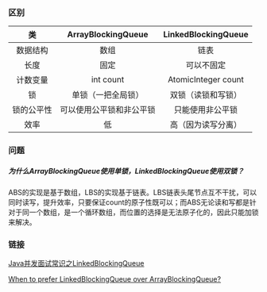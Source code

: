 ### 区别
|     类     |    ArrayBlockingQueue    | LinkedBlockingQueue |
| :--------: | :----------------------: | :-----------------: |
|  数据结构  |           数组           |        链表         |
|    长度    |           固定           |     可以不固定      |
|  计数变量  |        int count         | AtomicInteger count |
|     锁     |    单锁（一把全局锁）    | 双锁（读锁和写锁）  |
| 锁的公平性 | 可以使用公平锁和非公平锁 |  只能使用非公平锁   |
|    效率    |            低            | 高（因为读写分离）  |

### 问题
##### 为什么ArrayBlockingQueue使用单锁，LinkedBlockingQueue使用双锁？
ABS的实现是基于数组，LBS的实现基于链表。LBS链表头尾节点互不干扰，可以同时读写，提升效率，只要保证count的原子性既可以；而ABS无论读和写都是针对于同一个数组，是一个循环数组，而位置的选择是无法原子化的，因此只能加锁来解决。

### 链接
[Java并发面试常识之LinkedBlockingQueue](https://my.oschina.net/xpbob/blog/995836)

[When to prefer LinkedBlockingQueue over ArrayBlockingQueue?](https://stackoverflow.com/questions/35967792/when-to-prefer-linkedblockingqueue-over-arrayblockingqueue/35975458#:~:text=ArrayBlockingQueue%20can%20be%20created%20with,will%20cost%20you%20in%20throughput.&text=LinkedBlockingQueue%20should%20have%20better%20throughput,the%20head%20and%20the%20tail.)